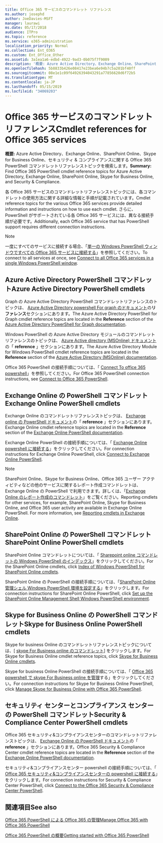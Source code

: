 ```yaml
---
title: Office 365 サービスのコマンドレット リファレンス
ms.author: josephd
author: JoeDavies-MSFT
manager: laurawi
ms.date: 05/17/2018
audience: ITPro
ms.topic: reference
ms.service: o365-administration
localization_priority: Normal
ms.collection: Ent_O365
ms.custom: Ent_Office_Other
ms.assetid: 3a1ea1a6-edbd-4922-9ad3-0b075f7f9009
description: '概要: Azure Active Directory、Exchange Online、SharePoint Online、Skype for Business Online、およびセキュリティ & のコンプライアンスに関する Office 365 PowerShell コマンドレットリファレンスのトピックをご覧ください。'
ms.openlocfilehash: 5b8833b426e08417e23bea6e94b7c5a201bf40ff
ms.sourcegitcommit: 08e1e1c09f64926394043291a77856620d6f72b5
ms.translationtype: MT
ms.contentlocale: ja-JP
ms.lasthandoff: 05/15/2019
ms.locfileid: "34069203"
---
```

# <a name="cmdlet-references-for-office-365-services"></a><span data-ttu-id="9632f-103">Office 365 サービスのコマンドレット リファレンス</span><span class="sxs-lookup"><span data-stu-id="9632f-103">Cmdlet references for Office 365 services</span></span>

 <span data-ttu-id="9632f-104">**概要:** Azure Active Directory、Exchange Online、SharePoint Online、Skype for Business Online、セキュリティ & コンプライアンスに関する Office 365 PowerShell コマンドレットリファレンストピックを検索します。</span><span class="sxs-lookup"><span data-stu-id="9632f-104">**Summary:** Find Office 365 PowerShell cmdlet reference topics for Azure Active Directory, Exchange Online, SharePoint Online, Skype for Business Online, and Security & Compliance.</span></span>
  
<span data-ttu-id="9632f-105">各 Office 365 サービスのコマンドレットリファレンストピックには、各コマンドレットの使用方法に関する詳細な情報と手順が記載されています。</span><span class="sxs-lookup"><span data-stu-id="9632f-105">Cmdlet reference topics for the various Office 365 services provide detailed information and instructions on how to use each cmdlet.</span></span> <span data-ttu-id="9632f-106">さらに、PowerShell がサポートされている各 Office 365 サービスには、異なる接続手順が必要です。</span><span class="sxs-lookup"><span data-stu-id="9632f-106">Additionally, each Office 365 service that has PowerShell support requires different connection instructions.</span></span>
  
> [!NOTE]
> <span data-ttu-id="9632f-107">一度にすべてのサービスに接続する場合、「[単一の Windows PowerShell ウィンドウですべての Office 365 サービスに接続する](connect-to-all-office-365-services-in-a-single-windows-powershell-window.md)」を参照してください。</span><span class="sxs-lookup"><span data-stu-id="9632f-107">To connect to all services at once, see [Connect to all Office 365 services in a single Windows PowerShell window](connect-to-all-office-365-services-in-a-single-windows-powershell-window.md).</span></span> 
  
## <a name="azure-active-directory-powershell-cmdlets"></a><span data-ttu-id="9632f-108">Azure Active Directory PowerShell コマンドレット</span><span class="sxs-lookup"><span data-stu-id="9632f-108">Azure Active Directory PowerShell cmdlets</span></span>

<span data-ttu-id="9632f-109">Graph の Azure Active Directory PowerShell コマンドレットリファレンスのトピックは、 [Azure Active Directory powershell For graph のドキュメント](https://docs.microsoft.com/powershell/azure/active-directory/install-adv2?view=azureadps-2.0)の**リファレンス**セクションにあります。</span><span class="sxs-lookup"><span data-stu-id="9632f-109">The Azure Active Directory PowerShell for Graph cmdlet reference topics are located in the **Reference** section of the [Azure Active Directory PowerShell for Graph documentation](https://docs.microsoft.com/powershell/azure/active-directory/install-adv2?view=azureadps-2.0).</span></span>

<span data-ttu-id="9632f-110">Windows PowerShell の Azure Active Directory モジュールのコマンドレットリファレンスのトピックは、 [Azure Active directory (MSOnline) ドキュメント](https://docs.microsoft.com/powershell/azure/active-directory/overview?view=azureadps-1.0)の「 **reference** 」セクションにあります。</span><span class="sxs-lookup"><span data-stu-id="9632f-110">The Azure Active Directory Module for Windows PowerShell cmdlet reference topics are located in the **Reference** section of the [Azure Active Directory (MSOnline) documentation](https://docs.microsoft.com/powershell/azure/active-directory/overview?view=azureadps-1.0).</span></span>

<span data-ttu-id="9632f-111">Office 365 PowerShell の接続手順については、「 [Connect To office 365 powershell](connect-to-office-365-powershell.md)」を参照してください。</span><span class="sxs-lookup"><span data-stu-id="9632f-111">For Office 365 PowerShell connection instructions, see [Connect to Office 365 PowerShell](connect-to-office-365-powershell.md).</span></span>
  
## <a name="exchange-online-powershell-cmdlets"></a><span data-ttu-id="9632f-112">Exchange Online の PowerShell コマンドレット</span><span class="sxs-lookup"><span data-stu-id="9632f-112">Exchange Online PowerShell cmdlets</span></span>

<span data-ttu-id="9632f-113">Exchange Online のコマンドレットリファレンストピックは、 [Exchange online の PowerShell ドキュメント](https://docs.microsoft.com/powershell/exchange/exchange-online/exchange-online-powershell?view=exchange-ps)の「 **reference** 」セクションにあります。</span><span class="sxs-lookup"><span data-stu-id="9632f-113">Exchange Online cmdlet reference topics are located in the **Reference** section of the [Exchange Online PowerShell documentation](https://docs.microsoft.com/powershell/exchange/exchange-online/exchange-online-powershell?view=exchange-ps).</span></span>
  
<span data-ttu-id="9632f-114">Exchange Online PowerShell の接続手順については、「 [Exchange Online powershell に接続する](https://go.microsoft.com/fwlink/p/?LinkId=396554)」をクリックしてください。</span><span class="sxs-lookup"><span data-stu-id="9632f-114">For connection instructions for Exchange Online PowerShell, click [Connect to Exchange Online PowerShell](https://go.microsoft.com/fwlink/p/?LinkId=396554).</span></span>
  
> [!NOTE]
> <span data-ttu-id="9632f-p102">SharePoint Online、Skype for Business Online、Office 365 ユーザー アクティビティなどの他のサービスに関するレポート作成コマンドレットは、Exchange Online の PowerShell で利用できます。詳しくは、「[Exchange Online のレポート作成のコマンドレット](https://go.microsoft.com/fwlink/p/?LinkId=691595)」をご覧ください。</span><span class="sxs-lookup"><span data-stu-id="9632f-p102">Reporting cmdlets for other services, for example, SharePoint Online, Skype for Business Online, and Office 365 user activity are available in Exchange Online PowerShell. For more information, see [Reporting cmdlets in Exchange Online](https://go.microsoft.com/fwlink/p/?LinkId=691595).</span></span> 
  
## <a name="sharepoint-online-powershell-cmdlets"></a><span data-ttu-id="9632f-117">SharePoint Online の PowerShell コマンドレット</span><span class="sxs-lookup"><span data-stu-id="9632f-117">SharePoint Online PowerShell cmdlets</span></span>

<span data-ttu-id="9632f-118">SharePoint Online コマンドレットについては、「 [Sharepoint online コマンドレットの Windows PowerShell のインデックス](https://go.microsoft.com/fwlink/p/?LinkId=691476)」をクリックしてください。</span><span class="sxs-lookup"><span data-stu-id="9632f-118">For the SharePoint Online cmdlets, click [Index of Windows PowerShell for SharePoint Online cmdlets](https://go.microsoft.com/fwlink/p/?LinkId=691476).</span></span>
  
<span data-ttu-id="9632f-119">SharePoint Online の PowerShell の接続手順については、「[SharePoint Online 管理シェル Windows PowerShell 環境を設定する](https://go.microsoft.com/fwlink/p/?LinkId=691603)」をクリックします。</span><span class="sxs-lookup"><span data-stu-id="9632f-119">For connection instructions for SharePoint Online PowerShell, click [Set up the SharePoint Online Management Shell Windows PowerShell environment](https://go.microsoft.com/fwlink/p/?LinkId=691603).</span></span>
  
## <a name="skype-for-business-online-powershell-cmdlets"></a><span data-ttu-id="9632f-120">Skype for Business Online の PowerShell コマンドレット</span><span class="sxs-lookup"><span data-stu-id="9632f-120">Skype for Business Online PowerShell cmdlets</span></span>

<span data-ttu-id="9632f-121">Skype for business Online のコマンドレットリファレンストピックについては、[ [skype For Business online のコマンドレット](https://technet.microsoft.com/library/mt228132.aspx)] をクリックします。</span><span class="sxs-lookup"><span data-stu-id="9632f-121">For Skype for Business Online cmdlet reference topics, click [Skype for Business Online cmdlets](https://technet.microsoft.com/library/mt228132.aspx).</span></span>
  
<span data-ttu-id="9632f-122">Skype for business Online PowerShell の接続手順については、「 [Office 365 powershell で skype For Business online を管理](manage-skype-for-business-online-with-office-365-powershell.md)する」をクリックしてください。</span><span class="sxs-lookup"><span data-stu-id="9632f-122">For connection instructions for Skype for Business Online PowerShell, click [Manage Skype for Business Online with Office 365 PowerShell](manage-skype-for-business-online-with-office-365-powershell.md).</span></span>

## <a name="security-amp-compliance-center-powershell-cmdlets"></a><span data-ttu-id="9632f-123">セキュリティ センターとコンプライアンス センターの PowerShell コマンドレット</span><span class="sxs-lookup"><span data-stu-id="9632f-123">Security &amp; Compliance Center PowerShell cmdlets</span></span>

<span data-ttu-id="9632f-124">Office 365 セキュリティ&amp;コンプライアンスセンターのコマンドレットリファレンストピックは、 [Exchange Online の PowerShell ドキュメント](https://docs.microsoft.com/powershell/exchange/exchange-online/exchange-online-powershell?view=exchange-ps)の「 **reference** 」セクションにあります。</span><span class="sxs-lookup"><span data-stu-id="9632f-124">Office 365 Security &amp; Compliance Center cmdlet reference topics are located in the **Reference** section of the [Exchange Online PowerShell documentation](https://docs.microsoft.com/powershell/exchange/exchange-online/exchange-online-powershell?view=exchange-ps).</span></span>
  
<span data-ttu-id="9632f-125">セキュリティ&amp;コンプライアンスセンター powershell の接続手順については、「 [Office 365 セキュリティ&amp;コンプライアンスセンターの powershell に接続する](https://docs.microsoft.com/powershell/exchange/office-365-scc/connect-to-scc-powershell/connect-to-scc-powershell?view=exchange-ps)」をクリックします。</span><span class="sxs-lookup"><span data-stu-id="9632f-125">For connection instructions for Security &amp; Compliance Center PowerShell, click [Connect to the Office 365 Security &amp; Compliance Center PowerShell](https://docs.microsoft.com/powershell/exchange/office-365-scc/connect-to-scc-powershell/connect-to-scc-powershell?view=exchange-ps).</span></span>


  
## <a name="see-also"></a><span data-ttu-id="9632f-126">関連項目</span><span class="sxs-lookup"><span data-stu-id="9632f-126">See also</span></span>

[<span data-ttu-id="9632f-127">Office 365 PowerShell による Office 365 の管理</span><span class="sxs-lookup"><span data-stu-id="9632f-127">Manage Office 365 with Office 365 PowerShell</span></span>](manage-office-365-with-office-365-powershell.md)
  
[<span data-ttu-id="9632f-128">Office 365 PowerShell の概要</span><span class="sxs-lookup"><span data-stu-id="9632f-128">Getting started with Office 365 PowerShell</span></span>](getting-started-with-office-365-powershell.md)

